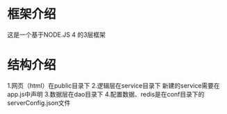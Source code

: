 # 框架介绍
这是一个基于NODE.JS 4 的3层框架
# 结构介绍
1.网页（html）在public目录下
2.逻辑层在service目录下
    新建的service需要在app.js中声明
3.数据层在dao目录下
4.配置数据、redis是在conf目录下的serverConfig.json文件


